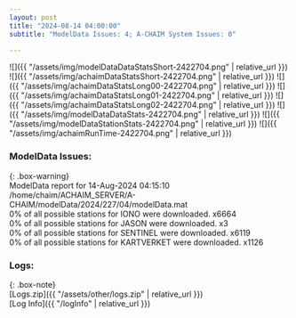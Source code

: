 ```yaml
---
layout: post
title: "2024-08-14 04:00:00"
subtitle: "ModelData Issues: 4; A-CHAIM System Issues: 0"

---
```


![]({{ "/assets/img/modelDataDataStatsShort-2422704.png" | relative_url }})
![]({{ "/assets/img/achaimDataStatsShort-2422704.png" | relative_url }})
![]({{ "/assets/img/achaimDataStatsLong00-2422704.png" | relative_url }})
![]({{ "/assets/img/achaimDataStatsLong01-2422704.png" | relative_url }})
![]({{ "/assets/img/achaimDataStatsLong02-2422704.png" | relative_url }})
![]({{ "/assets/img/modelDataDataStats-2422704.png" | relative_url }})
![]({{ "/assets/img/modelDataStationStats-2422704.png" | relative_url }})
![]({{ "/assets/img/achaimRunTime-2422704.png" | relative_url }})


### ModelData Issues:  
  
{: .box-warning}  
 ModelData report for 14-Aug-2024 04:15:10   
 /home/chaim/ACHAIM_SERVER/A-CHAIM/modelData/2024/227/04/modelData.mat   
 0% of all possible stations for IONO were downloaded. x6664   
 0% of all possible stations for JASON were downloaded. x3   
 0% of all possible stations for SENTINEL were downloaded. x6119   
 0% of all possible stations for KARTVERKET were downloaded. x1126   
  


### Logs:  
  
{: .box-note}  
[Logs.zip]({{ "/assets/other/logs.zip" | relative_url }})  
[Log Info]({{ "/logInfo" | relative_url }})  
